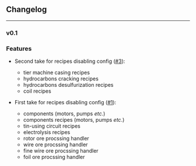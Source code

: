 ## Changelog

***

### v0.1

### Features

* Second take for recipes disabling config ([#3](https://github.com/tekcay/tkcy-simple-addon/pull/3)): 
    - tier machine casing recipes
    - hydrocarbons cracking recipes
    - hydrocarbons desulfurization recipes
    - coil recipes


* First take for recipes disabling config ([#1](https://github.com/tekcay/tkcy-simple-addon/pull/1)):
    - components (motors, pumps *etc.*)
    - components recipes (motors, pumps *etc*.)
    - tin-using circuit recipes
    - electrolysis recipes
    - rotor ore procssing handler
    - wire ore procssing handler
    - fine wire ore procssing handler
    - foil ore procssing handler
